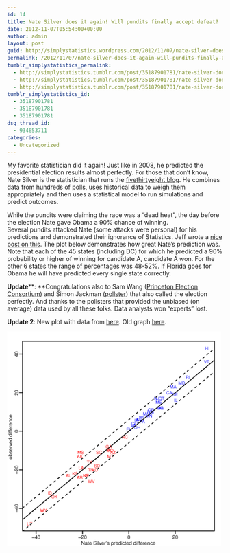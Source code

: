 ```yaml
---
id: 14
title: Nate Silver does it again! Will pundits finally accept defeat?
date: 2012-11-07T05:54:00+00:00
author: admin
layout: post
guid: http://simplystatistics.wordpress.com/2012/11/07/nate-silver-does-it-again-will-pundits-finally-accept
permalink: /2012/11/07/nate-silver-does-it-again-will-pundits-finally-accept/
tumblr_simplystatistics_permalink:
  - http://simplystatistics.tumblr.com/post/35187901781/nate-silver-does-it-again-will-pundits-finally-accept
  - http://simplystatistics.tumblr.com/post/35187901781/nate-silver-does-it-again-will-pundits-finally-accept
  - http://simplystatistics.tumblr.com/post/35187901781/nate-silver-does-it-again-will-pundits-finally-accept
tumblr_simplystatistics_id:
  - 35187901781
  - 35187901781
  - 35187901781
dsq_thread_id:
  - 934653711
categories:
  - Uncategorized
---
```

My favorite statistician did it again! Just like in 2008, he predicted the presidential election results almost perfectly. For those that don&#8217;t know, Nate Silver is the statistician that runs the <a href="http://fivethirtyeight.blogs.nytimes.com/" target="_blank">fivethirtyeight blog</a>. He combines data from hundreds of polls, uses historical data to weigh them appropriately and then uses a statistical model to run simulations and predict outcomes.

While the pundits were claiming the race was a &#8220;dead heat&#8221;, the day before the election Nate gave Obama a 90% chance of winning. Several pundits attacked Nate (some attacks were personal) for his predictions and demonstrated their ignorance of Statistics. Jeff wrote a <a href="http://simplystatistics.org/post/34635539704/on-weather-forecasts-nate-silver-and-the" target="_blank">nice post on this</a>. The plot below demonstrates how great Nate&#8217;s prediction was. Note that each of the 45 states (including DC) for which he predicted a 90% probability or higher of winning for candidate A, candidate A won. For the other 6 states the range of percentages was 48-52%. If Florida goes for Obama he will have predicted every single state correctly.

**Update****: **Congratulations also to Sam Wang (<a href="http://election.princeton.edu/" target="_blank">Princeton Election Consortium</a>) and Simon Jackman (<a href="http://www.huffingtonpost.com/simon-jackman/pollster-predictions_b_2081013.html" target="_blank">pollster</a>) that also called the election perfectly. And thanks to the pollsters that provided the unbiased (on average) data used by all these folks. Data analysts won &#8220;experts&#8221; lost.

**Update 2**: New plot with data from <a href="http://www.foxnews.com/politics/elections/2012-election-results/" target="_blank">here</a>. Old graph <a href="http://rafalab.jhsph.edu/simplystats/silver.png" target="_blank">here</a>.

<a href="https://raw.githubusercontent.com/simplystats/simplystats.github.io/master/_images/silver3.png" target="_blank"><img height="500" src="https://raw.githubusercontent.com/simplystats/simplystats.github.io/master/_images/silver3.png" width="500" /></a>
